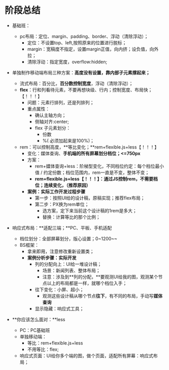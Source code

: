 # 阶段总结

- 基础班：

  - pc布局：定位、margin、padding、border、浮动（清除浮动）；
    - 定位：不设置top、left,按照原来的位置进行脱标；
    - margin：宽稿度不指定，设置margin正值，向内挤；设负值，向外拉；
    - 清除浮动：指定宽度，overflow:hidden;

- 单独制作移动端布局三种方案：**高度没有设置，靠内部子元素撑起来；**

  - 流式布局：百分比，**百分数控制宽度**，浮动（清除浮动）；
  - **flex**：行和列看待元素，不要再想块级、行内；控制宽度、布局快；【！！！】
    - 问题：元素行排列，还是列排列；
    - 重点属性：
      - 确认主轴方向；
      - 侧轴对齐:center;
      - flex 子元素划分：
        - 份数  
        - %( 必须加起来是100%)；
  - rem：可以控制高度，**等比变化；**rem+flexible.js+less【！！！】
    - 变化：媒体查询、**手机端的所有屏幕划分档位；<=750px**
    - 方案：
      - rem+媒体查询+less：阶梯型变化，不同档位约定：每个档位最小值 / 约定份数；档位范围内，rem一直是不变，整体不变；
      - **rem+flexible.js+less【！！！】：通过JS控制rem，不需要档位；连续变化，（推荐原因）**
    - **案例：实际工作开发过程步骤**
      - 第一步：按照UI给的设计稿，原稿实现；推荐flex布局；
      - 第二步：PX换为rem单位；
        - 选方案，定下来当前这个设计稿的1rem是多大；
        - 替换：计算等比的那个比例；

- 响应式布局：**适配三端；**PC、平板、手机适配

  - 档位划分：全部屏幕划分，版心设置；0~1200~~
  - BS框架：
    - 拿来即用，注意修改重新设置类；
    - **案例分析步骤：实际开发**
      - 列的分配向上：UI给一堆设计稿；
        - 场景：新闻列表、整体布局；
        - 注意：涉及到**列的分配，**要观测UI给我的图，观测某个节点以上的布局都是一样，就哪个档位入手；
      - 往下变化：小屏、超小；
        - 观测这些设计稿从哪个节点**往下**，有不同的布局，手动写**媒体查询**
      - 显示隐藏：响应式工具；

  

- **你应该怎么面对：**less

  - PC：PC基础班  
  - 单独移动端：
    - 等比：rem+flexible.js+less
    - 不用等比：flex;
  - 响应式页面：UI给你多个端的图，做个页面，适配所有屏幕：响应式布局；